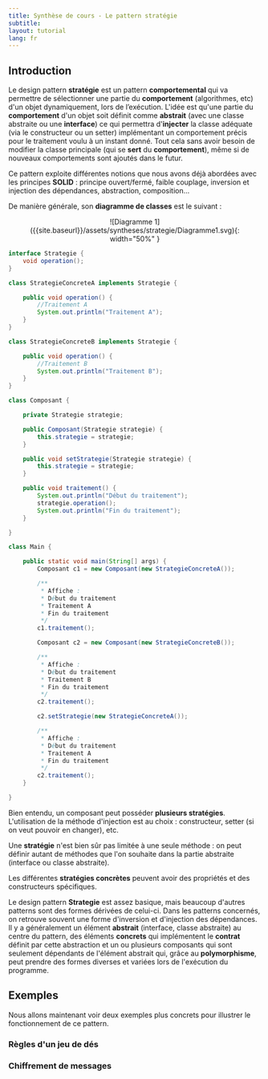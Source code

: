 ```yaml
---
title: Synthèse de cours - Le pattern stratégie
subtitle:
layout: tutorial
lang: fr
---
```


## Introduction

Le design pattern **stratégie** est un pattern **comportemental** qui va permettre de sélectionner une partie du **comportement** (algorithmes, etc) d'un objet dynamiquement, lors de l’exécution. L'idée est qu'une partie du **comportement** d'un objet soit définit comme **abstrait** (avec une classe abstraite ou une **interface**) ce qui permettra d'**injecter** la classe adéquate (via le constructeur ou un setter) implémentant un comportement précis pour le traitement voulu à un instant donné. Tout cela sans avoir besoin de modifier la classe principale (qui se **sert** du **comportement**), même si de nouveaux comportements sont ajoutés dans le futur.

Ce pattern exploite différentes notions que nous avons déjà abordées avec les principes **SOLID** : principe ouvert/fermé, faible couplage, inversion et injection des dépendances, abstraction, composition...

De manière générale, son **diagramme de classes** est le suivant :

<div style="text-align:center">
![Diagramme 1]({{site.baseurl}}/assets/syntheses/strategie/Diagramme1.svg){: width="50%" }
</div>

```java
interface Strategie {
    void operation();
}

class StrategieConcreteA implements Strategie {

    public void operation() {
        //Traitement A
        System.out.println("Traitement A");
    }
}

class StrategieConcreteB implements Strategie {

    public void operation() {
        //Traitement B
        System.out.println("Traitement B");
    }
}

class Composant {

    private Strategie strategie;

    public Composant(Strategie strategie) {
        this.strategie = strategie;
    }

    public void setStrategie(Strategie strategie) {
        this.strategie = strategie;
    }

    public void traitement() {
        System.out.println("Début du traitement");
        strategie.operation();
        System.out.println("Fin du traitement");
    }

}

class Main {

    public static void main(String[] args) {
        Composant c1 = new Composant(new StrategieConcreteA());

        /**
         * Affiche :
         * Début du traitement
         * Traitement A
         * Fin du traitement
         */ 
        c1.traitement();

        Composant c2 = new Composant(new StrategieConcreteB());

        /**
         * Affiche :
         * Début du traitement
         * Traitement B
         * Fin du traitement
         */ 
        c2.traitement();

        c2.setStrategie(new StrategieConcreteA());

        /**
         * Affiche :
         * Début du traitement
         * Traitement A
         * Fin du traitement
         */ 
        c2.traitement();
    }

}
```

Bien entendu, un composant peut posséder **plusieurs stratégies**. L'utilisation de la méthode d'injection est au choix : constructeur, setter (si on veut pouvoir en changer), etc.

Une **stratégie** n'est bien sûr pas limitée à une seule méthode : on peut définir autant de méthodes que l'on souhaite dans la partie abstraite (interface ou classe abstraite).

Les différentes **stratégies concrètes** peuvent avoir des propriétés et des constructeurs spécifiques.

Le design pattern **Strategie** est assez basique, mais beaucoup d'autres patterns sont des formes dérivées de celui-ci. Dans les patterns concernés, on retrouve souvent une forme d'inversion et d'injection des dépendances. Il y a généralement un élément **abstrait** (interface, classe abstraite) au centre du pattern, des éléments **concrets** qui implémentent le **contrat** définit par cette abstraction et un ou plusieurs composants qui sont seulement dépendants de l'élément abstrait qui, grâce au **polymorphisme**, peut prendre des formes diverses et variées lors de l'exécution du programme.

## Exemples

Nous allons maintenant voir deux exemples plus concrets pour illustrer le fonctionnement de ce pattern.

### Règles d'un jeu de dés


### Chiffrement de messages